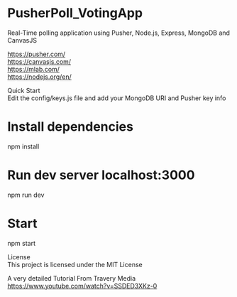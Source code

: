 # PusherPoll_VotingApp

Real-Time polling application using Pusher, Node.js, Express, MongoDB and CanvasJS

https://pusher.com/ <br>
https://canvasjs.com/ <br>
https://mlab.com/ <br>
https://nodejs.org/en/ <br>

Quick Start<br>
Edit the config/keys.js file and add your MongoDB URI and Pusher key info


# Install dependencies
npm install
# Run dev server localhost:3000
npm run dev
# Start
npm start

License<br>
This project is licensed under the MIT License

A very detailed Tutorial From Travery Media <br>
https://www.youtube.com/watch?v=SSDED3XKz-0
